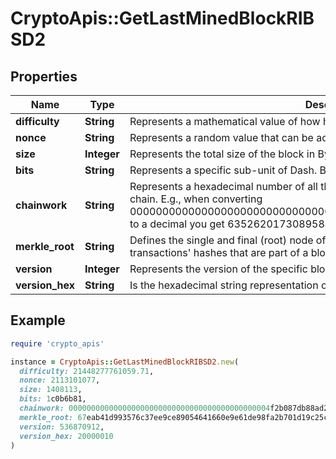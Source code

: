 # CryptoApis::GetLastMinedBlockRIBSD2

## Properties

| Name | Type | Description | Notes |
| ---- | ---- | ----------- | ----- |
| **difficulty** | **String** | Represents a mathematical value of how hard it is to find a valid hash for this block. |  |
| **nonce** | **String** | Represents a random value that can be adjusted to satisfy the proof of work |  |
| **size** | **Integer** | Represents the total size of the block in Bytes. |  |
| **bits** | **String** | Represents a specific sub-unit of Dash. Bits have two-decimal precision. |  |
| **chainwork** | **String** | Represents a hexadecimal number of all the hashes necessary to produce the current chain. E.g., when converting 0000000000000000000000000000000000000000000086859f7a841475b236fd to a decimal you get 635262017308958427068157 hashes, or 635262 exahashes. |  |
| **merkle_root** | **String** | Defines the single and final (root) node of a Merkle tree. It is the combined hash of all transactions&#39; hashes that are part of a blockchain block. |  |
| **version** | **Integer** | Represents the version of the specific block on the blockchain. |  |
| **version_hex** | **String** | Is the hexadecimal string representation of the block&#39;s version. |  |

## Example

```ruby
require 'crypto_apis'

instance = CryptoApis::GetLastMinedBlockRIBSD2.new(
  difficulty: 21448277761059.71,
  nonce: 2113101077,
  size: 1408113,
  bits: 1c0b6b81,
  chainwork: 000000000000000000000000000000000000000000004f2b087db88ad29f2da6,
  merkle_root: 67eab41d993576c37ee9ce89054641660e9e61de98fa2b701d19c25cfb4ce037,
  version: 536870912,
  version_hex: 20000010
)
```


